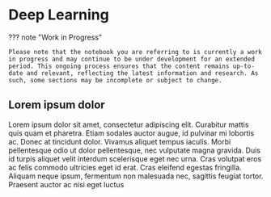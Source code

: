 # Deep Learning

??? note "Work in Progress"

    Please note that the notebook you are referring to is currently a work in progress and may continue to be under development for an extended period. This ongoing process ensures that the content remains up-to-date and relevant, reflecting the latest information and research. As such, some sections may be incomplete or subject to change.


## Lorem ipsum dolor
Lorem ipsum dolor sit amet, consectetur adipiscing elit. Curabitur mattis quis quam et pharetra.
Etiam sodales auctor augue, id pulvinar mi lobortis ac. Donec at tincidunt dolor. Vivamus aliquet tempus iaculis.
Morbi pellentesque odio ut dolor pellentesque, nec vulputate magna gravida.
Duis id turpis aliquet velit interdum scelerisque eget nec urna.
Cras volutpat eros ac felis commodo ultricies eget id erat. Cras eleifend egestas fringilla.
Aliquam neque ipsum, fermentum non malesuada nec, sagittis feugiat tortor. Praesent auctor ac nisi eget luctus
